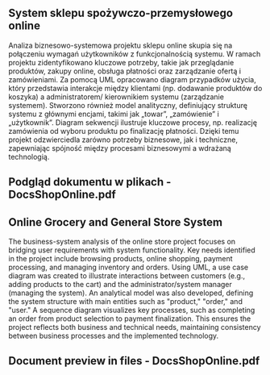 ## System sklepu spożywczo-przemysłowego online 

Analiza biznesowo-systemowa projektu sklepu online skupia się na połączeniu wymagań użytkowników z funkcjonalnością systemu. W ramach projektu zidentyfikowano kluczowe potrzeby, takie jak przeglądanie produktów, zakupy online, obsługa płatności oraz zarządzanie ofertą i zamówieniami. Za pomocą UML opracowano diagram przypadków użycia, który przedstawia interakcje między klientami (np. dodawanie produktów do koszyka) a administratorem/ kierownikiem systemu (zarządzanie systemem). Stworzono również model analityczny, definiujący strukturę systemu z głównymi encjami, takimi jak „towar”, „zamówienie” i „użytkownik”. Diagram sekwencji ilustruje kluczowe procesy, np. realizację zamówienia od wyboru produktu po finalizację płatności. Dzięki temu projekt odzwierciedla zarówno potrzeby biznesowe, jak i techniczne, zapewniając spójność między procesami biznesowymi a wdrażaną technologią.

## Podgląd dokumentu w plikach - DocsShopOnline.pdf

## Online Grocery and General Store System
The business-system analysis of the online store project focuses on bridging user requirements with system functionality. Key needs identified in the project include browsing products, online shopping, payment processing, and managing inventory and orders. Using UML, a use case diagram was created to illustrate interactions between customers (e.g., adding products to the cart) and the administrator/system manager (managing the system). An analytical model was also developed, defining the system structure with main entities such as "product," "order," and "user." A sequence diagram visualizes key processes, such as completing an order from product selection to payment finalization. This ensures the project reflects both business and technical needs, maintaining consistency between business processes and the implemented technology.

## Document preview in files - DocsShopOnline.pdf
